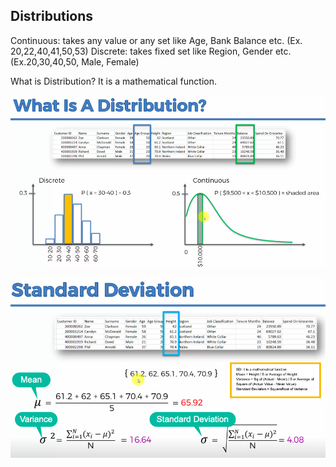 ## Distributions

Continuous: takes any value or any set like Age, Bank Balance etc. (Ex. 20,22,40,41,50,53)
Discrete: takes fixed set like Region, Gender etc. (Ex.20,30,40,50, Male, Female)

What is Distribution? It is a mathematical function.

[![WhatIsADistribution](https://github.com/Zurezh/StatisticsForBusinessAnalytics/blob/master/1%20-%20Distributions/Images/WhatIsADistribution.png "WhatIsADistribution")](https://github.com/Zurezh/StatisticsForBusinessAnalytics/blob/master/1%20-%20Distributions/Images/WhatIsADistribution.png "WhatIsADistribution")

[![Standard Deviation](https://github.com/Zurezh/StatisticsForBusinessAnalytics/blob/master/1%20-%20Distributions/Images/StandardDeviation.png "Standard Deviation")](https://github.com/Zurezh/StatisticsForBusinessAnalytics/blob/master/1%20-%20Distributions/Images/StandardDeviation.png "Standard Deviation")
